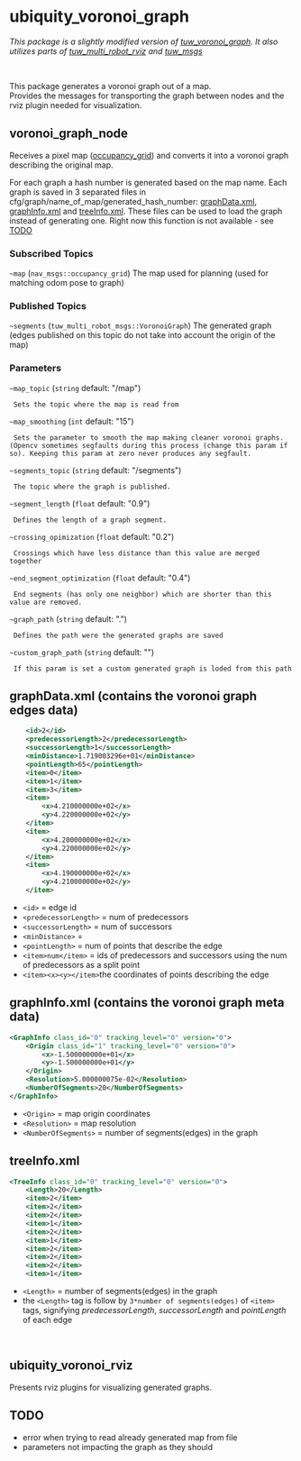 # ubiquity\_voronoi\_graph

<em>This package is a slightly modified version of [tuw_voronoi_graph](https://github.com/tuw-robotics/tuw_multi_robot/tree/master/tuw_voronoi_graph). It also utilizes parts of [tuw_multi_robot_rviz](https://github.com/tuw-robotics/tuw_multi_robot/tree/master/tuw_multi_robot_rviz) and [tuw_msgs](https://github.com/tuw-robotics/tuw_msgs)</em>  

<br>

This package generates a voronoi graph out of a map.  
Provides the messages for transporting the graph between nodes and the rviz plugin needed for visualization.

## voronoi\_graph\_node
Receives a pixel map ([occupancy\_grid](http://docs.ros.org/api/nav_msgs/html/msg/OccupancyGrid.html)) and converts it into a voronoi graph describing the original map.

For each graph a hash number is generated based on the map name.
Each graph is saved in 3 separated files in cfg/graph/name_of_map/generated_hash_number: [graphData.xml](#graphdataxml-contains-the-voronoi-graph-edges-data), [graphInfo.xml](#graphinfoxml-contains-the-voronoi-graph-meta-data) and [treeInfo.xml](#treeinfoxml). These files can be used to load the graph instead of generating one. Right now this function is not available - see [TODO](#todo)
  

### Subscribed Topics

`~map` (`nav_msgs::occupancy_grid`)
    The map used for planning (used for matching odom pose to graph)

### Published Topics

`~segments` (`tuw_multi_robot_msgs::VoronoiGraph`)
    The generated graph (edges published on this topic do not take into account the origin of the map)

### Parameters

`~map_topic` (`string` default: "/map")

     Sets the topic where the map is read from

`~map_smoothing` (`int` default: "15")

     Sets the parameter to smooth the map making cleaner voronoi graphs. (Opencv sometimes segfaults during this process (change this param if so). Keeping this param at zero never produces any segfault.

`~segments_topic` (`string` default: "/segments")

     The topic where the graph is published.

`~segment_length` (`float` default: "0.9")

     Defines the length of a graph segment.

`~crossing_opimization` (`float` default: "0.2")

     Crossings which have less distance than this value are merged together

`~end_segment_optimization` (`float` default: "0.4")

     End segments (has only one neighbor) which are shorter than this value are removed.

`~graph_path` (`string` default: ".") 

     Defines the path were the generated graphs are saved

`~custom_graph_path` (`string` default: "") 

     If this param is set a custom generated graph is loded from this path


## graphData.xml (contains the voronoi graph edges data)  
```xml
    <id>2</id>
    <predecessorLength>2</predecessorLength>
    <successorLength>1</successorLength>
    <minDistance>1.719003296e+01</minDistance>
    <pointLength>65</pointLength>
    <item>0</item>
    <item>1</item>
    <item>3</item>
    <item>
        <x>4.210000000e+02</x>
        <y>4.220000000e+02</y>
    </item>
    <item>
        <x>4.200000000e+02</x>
        <y>4.220000000e+02</y>
    </item>
    <item>
        <x>4.190000000e+02</x>
        <y>4.210000000e+02</y>
    </item>
```
- `<id>` = edge id  
- `<predecessorLength>` = num of predecessors  
- `<successorLength>` = num of successors  
- `<minDistance>` = 
- `<pointLength>` = num of points that describe the edge  
- `<item>num</item>` = ids of predecessors and successors using the num of predecessors as a split point  
- `<item><x><y></item>`the coordinates of points describing the edge  
  
## graphInfo.xml (contains the voronoi graph meta data)
```xml
<GraphInfo class_id="0" tracking_level="0" version="0">
	<Origin class_id="1" tracking_level="0" version="0">
		<x>-1.500000000e+01</x>
		<y>-1.500000000e+01</y>
	</Origin>
	<Resolution>5.000000075e-02</Resolution>
	<NumberOfSegments>20</NumberOfSegments>
</GraphInfo>
```
- `<Origin>` = map origin coordinates
- `<Resolution>` = map resolution
- `<NumberOfSegments>` = number of segments(edges) in the graph  
  

## treeInfo.xml
```xml
<TreeInfo class_id="0" tracking_level="0" version="0">
	<Length>20</Length>
	<item>2</item>
	<item>2</item>
	<item>2</item>
	<item>1</item>
	<item>2</item>
	<item>1</item>
	<item>2</item>
	<item>2</item>
	<item>2</item>
	<item>1</item>
```
- `<Length>` = number of segments(edges) in the graph  
-  the `<Length>` tag is follow by `3*number of segments(edges)` of `<item>` tags, signifying *predecessorLength*, *successorLength* and *pointLength* of each edge

<br>

## ubiquity\_voronoi\_rviz
Presents rviz plugins for visualizing generated graphs. 


## TODO
- error when trying to read already generated map from file
- parameters not impacting the graph as they should

